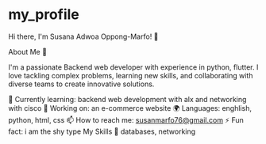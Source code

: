 # my_profile
Hi there, I'm Susana Adwoa Oppong-Marfo! 👋

About Me 🚀

I'm a passionate Backend web developer with experience in python, flutter. I love tackling complex problems, learning new skills, and collaborating with diverse teams to create innovative solutions.

🌱 Currently learning: backend web development with alx and networking with cisco 🔭 Working on: an e-commerce website 🌍 Languages: enghlish, python, html, css 📫 How to reach me: susanmarfo76@gmail.com ⚡ Fun fact: i am the shy type My Skills 🧠 databases, networking
